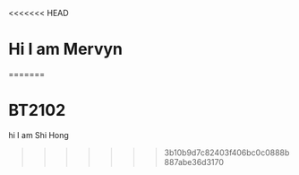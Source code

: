 <<<<<<< HEAD
# Hi I am Mervyn
=======
# BT2102

hi I am Shi Hong
>>>>>>> 3b10b9d7c82403f406bc0c0888b887abe36d3170
